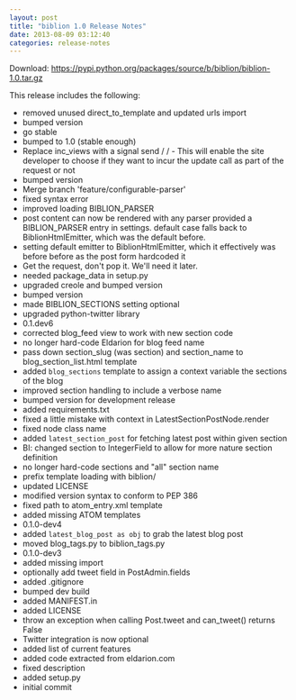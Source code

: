 ```yaml
---
layout: post
title: "biblion 1.0 Release Notes"
date: 2013-08-09 03:12:40
categories: release-notes
---
```


Download: <https://pypi.python.org/packages/source/b/biblion/biblion-1.0.tar.gz>

This release includes the following:

* removed unused direct_to_template and updated urls import
* bumped version
* go stable
* bumped to 1.0 (stable enough)
* Replace inc_views with a signal send /  / - This will enable the site developer to choose if they want to incur the update call as part of the request or not
* bumped version
* Merge branch 'feature/configurable-parser'
* fixed syntax error
* improved loading BIBLION_PARSER
* post content can now be rendered with any parser provided a BIBLION_PARSER entry in settings. default case falls back to BiblionHtmlEmitter, which was the default before.
* setting default emitter to BiblionHtmlEmitter, which it effectively was before before as the post form hardcoded it
* Get the request, don't pop it. We'll need it later.
* needed package_data in setup.py
* upgraded creole and bumped version
* bumped version
* made BIBLION_SECTIONS setting optional
* upgraded python-twitter library
* 0.1.dev6
* corrected blog_feed view to work with new section code
* no longer hard-code Eldarion for blog feed name
* pass down section_slug (was section) and section_name to blog_section_list.html template
* added `blog_sections` template to assign a context variable the sections of the blog
* improved section handling to include a verbose name
* bumped version for development release
* added requirements.txt
* fixed a little mistake with context in LatestSectionPostNode.render
* fixed node class name
* added `latest_section_post` for fetching latest post within given section
* BI: changed section to IntegerField to allow for more nature section definition
* no longer hard-code sections and "all" section name
* prefix template loading with biblion/
* updated LICENSE
* modified version syntax to conform to PEP 386
* fixed path to atom_entry.xml template
* added missing ATOM templates
* 0.1.0-dev4
* added `latest_blog_post as obj` to grab the latest blog post
* moved blog_tags.py to biblion_tags.py
* 0.1.0-dev3
* added missing import
* optionally add tweet field in PostAdmin.fields
* added .gitignore
* bumped dev build
* added MANIFEST.in
* added LICENSE
* throw an exception when calling Post.tweet and can_tweet() returns False
* Twitter integration is now optional
* added list of current features
* added code extracted from eldarion.com
* fixed description
* added setup.py
* initial commit
